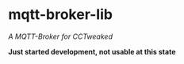 # mqtt-broker-lib

_A MQTT-Broker for CCTweaked_

**Just started development, not usable at this state**
